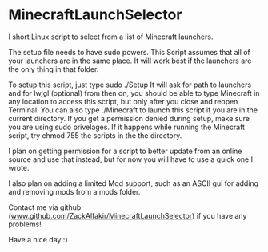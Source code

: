 MinecraftLaunchSelector
=======================

I short Linux script to select from a list of Minecraft launchers.

The setup file needs to have sudo powers. This Script assumes that all of your launchers are in the same place.
It will work best if the launchers are the only thing in that folder.

To setup this script, just type
sudo ./Setup
It will ask for path to launchers and for lwjgl (optional)
from then on, you should be able to type Minecraft in any location to access this script, but only after you close and reopen Terminal. You can also type ./Minecraft to launch this script if you are in the current directory. 
If you get a permission denied during setup, make sure you are using sudo privelages. If it happens while running the Minecraft script, try chmod 755 the scripts in the the directory.

I plan on getting permission for a script to better update from an online source and use that instead, but for now you will have to use a quick one I wrote.

I also plan on adding a limited Mod support, such as an ASCII gui for adding and removing mods from a mods folder.

Contact me via github (www.github.com/ZackAlfakir/MinecraftLaunchSelector) if you have any problems!

Have a nice day :)
